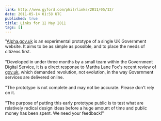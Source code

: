 ```yaml
---
link: http://www.gyford.com/phil/links/2011/05/12/
date: 2011-05-14 01:58 UTC
published: true
title: Links for 12 May 2011
tags: []
---
```


"<a href="http://Alpha.gov.uk">Alpha.gov.uk</a> is an experimental prototype of a single UK Government website. It aims to be as simple as possible, and to place the needs of citizens first.<br><br>"Developed in under three months by a small team within the Government Digital Service, it is a direct response to Martha Lane Fox's recent review of <a href="http://gov.uk">gov.uk</a>, which demanded revolution, not evolution, in the way Government services are delivered online.<br><br>"The prototype is not complete and may not be accurate. Please don't rely on it.<br><br>"The purpose of putting this early prototype public is to test what are relatively radical design ideas before a huge amount of time and public money has been spent. We need your feedback!"
